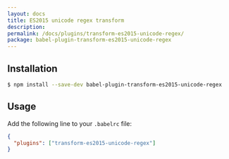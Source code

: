 ```yaml
---
layout: docs
title: ES2015 unicode regex transform
description:
permalink: /docs/plugins/transform-es2015-unicode-regex/
package: babel-plugin-transform-es2015-unicode-regex
---
```


## Installation

```sh
$ npm install --save-dev babel-plugin-transform-es2015-unicode-regex
```

## Usage

Add the following line to your `.babelrc` file:

```json
{
  "plugins": ["transform-es2015-unicode-regex"]
}
```
